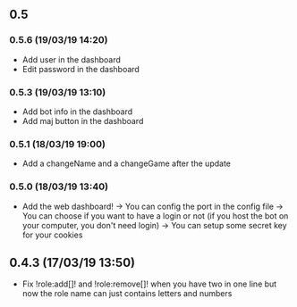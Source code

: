 ## 0.5
### 0.5.6 (19/03/19 14:20)

- Add user in the dashboard
- Edit password in the dashboard

### 0.5.3 (19/03/19 13:10)

- Add bot info in the dashboard
- Add maj button in the dashboard

### 0.5.1 (18/03/19 19:00)

- Add a changeName and a changeGame after the update


### 0.5.0 (18/03/19 13:40)

- Add the web dashboard!
-> You can config the port in the config file
-> You can choose if you want to have a login or not (if you host the bot on your computer, you don't need login)
-> You can setup some secret key for your cookies

## 0.4.3 (17/03/19 13:50)

- Fix !role:add[]! and !role:remove[]! when you have two in one line but now the role name can just contains letters and numbers